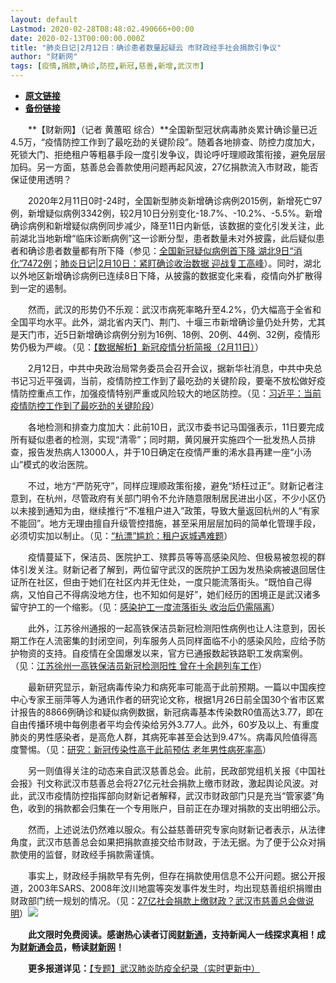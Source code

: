 ```yaml
---
layout: default
Lastmod: 2020-02-28T08:48:02.490666+00:00
date: 2020-02-13T00:00:00.000Z
title: "肺炎日记|2月12日：确诊患者数量起疑云 市财政经手社会捐款引争议"
author: "财新网"
tags: [疫情,捐款,确诊,防控,新冠,慈善,新增,武汉市]
---
```


* [**原文链接**](http://www.caixin.com/2020-02-13/101514738.html)
* [**备份链接**](http://archive.is/NUGcq)


　　**【财新网】（记者 黄蕙昭 综合）**全国新型冠状病毒肺炎累计确诊量已近4.5万，“疫情防控工作到了最吃劲的关键阶段”。随着各地排查、防控力度加大，死锁大门、拒绝租户等粗暴手段一度引发争议，舆论呼吁理顺政策衔接，避免层层加码。另一方面，慈善总会善款使用问题再起风波，27亿捐款流入市财政，能否保证使用透明？

　　2020年2月11日0时-24时，全国新型肺炎新增确诊病例2015例，新增死亡97例，新增疑似病例3342例，较2月10日分别变化-18.7%、-10.2%、-5.5%。新增确诊病例和新增疑似病例同步减少，降至11日内新低，该数据的变化引发关注，此前湖北当地新增“临床诊断病例”这一诊断分型，患者数量未对外披露，此后疑似患者和确诊患者数量都有所下降（参见：[全国新冠疑似病例首下降 湖北9日“消化”7472例](http://www.caixin.com/2020-02-10/101513852.html)；[肺炎日记|2月10日：紧盯确诊收治数据 迎战复工高峰](http://www.caixin.com/2020-02-11/101513872.html)）。同时，湖北以外地区新增确诊病例已连续8日下降，从披露的数据变化来看，疫情向外扩散得到一定的遏制。

　　然而，武汉的形势仍不乐观：武汉市病死率略升至4.2%，仍大幅高于全省和全国平均水平。此外，湖北省内天门、荆门、十堰三市新增确诊量仍处升势，尤其是天门市，近5日新增确诊病例分别为16例、18例、20例、44例、32例，疫情形势仍极为严峻。（见：[【数据解析】新冠疫情分析简报（2月11日）](http://database.caixin.com/2020-02-12/101514493.html)）

　　2月12日，中共中央政治局常务委员会召开会议，据新华社消息，中共中央总书记习近平强调，当前，疫情防控工作到了最吃劲的关键阶段，要毫不放松做好疫情防控重点工作，加强疫情特别严重或风险较大的地区防控。（见：[习近平：当前疫情防控工作到了最吃劲的关键阶段](http://china.caixin.com/2020-02-12/101514648.html)）

　　各地检测和排查力度加大：此前10日，武汉市委书记马国强表示，11日要完成所有疑似患者的检测，实现“清零”；同时期，黄冈展开实施四个一批发热人员排查，报告发热病人13000人，并于10日确定在疫情严重的浠水县再建一座“小汤山”模式的收治医院。

　　不过，地方“严防死守”，同样应理顺政策衔接，避免“矫枉过正”。财新记者注意到，在杭州，尽管政府有关部门明令不允许随意限制居民进出小区，不少小区仍以未接到通知为由，继续推行“不准租户进入”政策，导致大量返回杭州的人“有家不能回”。地方无理由擅自升级管控措施，甚至采用层层加码的简单化管理手段，必须切实加以制止。（见：[“杭漂”尴尬：租户返城遇难题](http://companies.caixin.com/2020-02-12/101514400.html)）

　　疫情蔓延下，保洁员、医院护工、殡葬员等等高感染风险、但极易被忽视的群体引发关注。财新记者了解到，两位留守武汉的医院护工因为发热染病被退回居住证所在社区，但由于她们在社区内并无住处，一度只能流落街头。“既怕自己得病，又怕自己不得病没地方住，也不知如何是好”，她们经历的困境正是武汉诸多留守护工的一个缩影。（见：[感染护工一度流落街头 收治后仍需隔离](http://china.caixin.com/2020-02-12/101514487.html)）

　　此外，江苏徐州通报的一起高铁保洁员新冠检测阳性病例也让人注意到，因长期工作在人流密集的封闭空间，列车服务人员同样面临不小的感染风险，应给予防护物资的支持。自疫情在全国爆发以来，官方已通报数起铁路职工发病案例。（见：[江苏徐州一高铁保洁员新冠检测阳性 曾在十余趟列车工作](http://companies.caixin.com/2020-02-12/101514703.html)）

　　最新研究显示，新冠病毒传染力和病死率可能高于此前预期。一篇以中国疾控中心专家王丽萍等人为通讯作者的研究论文称，根据1月26日前全国30个省市区累计报告的8866例确诊和疑似病例数据，新冠病毒基本传染数R0值高达3.77，即在自由传播环境中每例患者平均会传染给另外3.77人。此外，60岁及以上、有重度肺炎的男性感染者，是高危人群，其病死率甚至会达到9.47%。病毒风险值得高度警惕。（见：[研究：新冠传染性高于此前预估 老年男性病死率高](http://science.caixin.com/2020-02-12/101514608.html)）

　　另一则值得关注的动态来自武汉慈善总会。此前，民政部党组机关报《中国社会报》刊文称武汉市慈善总会将27亿元社会捐款上缴市财政，激起舆论风波。对此，武汉市疫情防控指挥部向财新记者解释，武汉市财政部门只是充当“管家婆”角色，收到的捐款都会归集在一个专用账户，目前正在办理对捐款的支出明细公示。

　　然而，上述说法仍然难以服众。有公益慈善研究专家向财新记者表示，从法律角度，武汉市慈善总会如果把捐款直接交给市财政，于法无据。为了便于公众对捐款使用的监督，财政经手捐款需谨慎。

　　事实上，财政经手捐款早有先例，但存在捐款使用信息不公开问题。据公开报道，2003年SARS、2008年汶川地震等突发事件发生时，均出现慈善组织捐赠由财政部门统一规划的情况。（见：[27亿社会捐款上缴财政？武汉市慈善总会做说明](http://www.caixin.com/2020-02-12/101514586.html)）[![](/images/post/d02a42d9cb3dec9320e5f550278911c7.ico)](http://www.caixin.com/2020-02-13/101514738.html)

　　**此文限时免费阅读。感谢热心读者订阅[财新通](http://mall.caixin.com/mall/web/product/product.html?id=733&originReferrer=appfree&channelSource=appfree)，支持新闻人一线探求真相！成为[财新通会员](http://mall.caixin.com/mall/web/list/list.html?type=127&originReferrer=appfree&channelSource=appfree)，畅读[财新网](https://datayi.cn/1lnZaaidYRRn)！**

　　**更多报道详见：**[【专题】武汉肺炎防疫全纪录（实时更新中）](http://m.app.caixin.com/m_topic_detail/1473.html)

